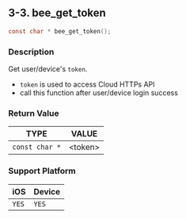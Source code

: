 ## 3-3. bee_get_token

```c
const char * bee_get_token();
```

### Description

Get user/device's `token`.

* `token` is used to access Cloud HTTPs API
* call this function after user/device login success

### Return Value

| TYPE | VALUE |
| :---: | :---: |
| `const char *` | &lt;token&gt; |

### Support Platform

| iOS | Device |
| --- | --- |
| `YES` | `YES` |
